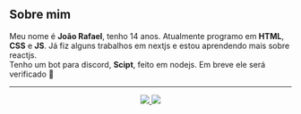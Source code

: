 ## Sobre mim

Meu nome é **João Rafael**, tenho 14 anos. Atualmente programo em **HTML**, **CSS** e **JS**. Já fiz alguns trabalhos em nextjs e estou aprendendo mais sobre reactjs.<br>Tenho um bot para discord, **Scipt**, feito em nodejs. Em breve ele será verificado 🧡

---

<p align = "center">
  <a href="https://github.com/joaorceschini/">
    <img src = "https://github-readme-stats.vercel.app/api?username=joaorceschini&show_icons=true&theme=white&line_height=27">
    <img src = "https://github-readme-stats.vercel.app/api/top-langs/?username=joaorceschini&layout=demo&theme=white">
  </a>
</p>
